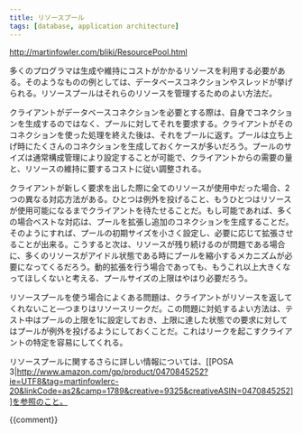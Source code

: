 ```yaml
---
title: リソースプール
tags: [database, application architecture]
---
```


http://martinfowler.com/bliki/ResourcePool.html

多くのプログラマは生成や維持にコストがかかるリソースを利用する必要がある。そのようなものの例としては、データベースコネクションやスレッドが挙げられる。リソースプールはそれらのリソースを管理するためのよい方法だ。

クライアントがデータベースコネクションを必要とする際は、自身でコネクションを生成するのではなく、プールに対してそれを要求する。クライアントがそのコネクションを使った処理を終えた後は、それをプールに返す。プールは立ち上げ時にたくさんのコネクションを生成しておくケースが多いだろう。プールのサイズは通常構成管理により設定することが可能で、クライアントからの需要の量と、リソースの維持に要するコストに従い調整される。

クライアントが新しく要求を出した際に全てのリソースが使用中だった場合、2つの異なる対応方法がある。ひとつは例外を投げること、もうひとつはリソースが使用可能になるまでクライアントを待たせることだ。もし可能であれば、多くの場合ベストな対応は、プールを拡張し追加のコネクションを生成することだ。そのようにすれば、プールの初期サイズを小さく設定し、必要に応じて拡張させることが出来る。こうすると次は、リソースが残り続けるのが問題である場合に、多くのリソースがアイドル状態である時にプールを縮小するメカニズムが必要になってくるだろう。動的拡張を行う場合であっても、もうこれ以上大きくなってほしくないと考える、プールサイズの上限はやはり必要だろう。

リソースプールを使う場合によくある問題は、クライアントがリソースを返してくれないこと—つまりはリソースリークだ。この問題に対処するよい方法は、テスト中はプールの上限を1に設定しておき、上限に達した状態での要求に対してはプールが例外を投げるようにしておくことだ。これはリークを起こすクライアントの特定を容易にしてくれる。

リソースプールに関するさらに詳しい情報については、[[POSA 3|http://www.amazon.com/gp/product/0470845252?ie=UTF8&tag=martinfowlerc-20&linkCode=as2&camp=1789&creative=9325&creativeASIN=0470845252]]を参照のこと。

{{comment}}
